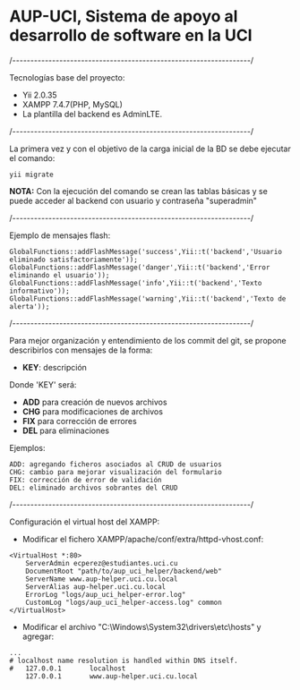 # AUP-UCI, Sistema de apoyo al desarrollo de software en la UCI

/*------------------------------------------------------------------*/

Tecnologías base del proyecto:
* Yii 2.0.35
* XAMPP 7.4.7(PHP, MySQL)
* La plantilla del backend es AdminLTE.

/*------------------------------------------------------------------*/

La primera vez y con el objetivo de la carga inicial de la BD se debe ejecutar el comando:
```
yii migrate
```

**NOTA:** Con la ejecución del comando se crean las tablas básicas y se puede acceder al backend con usuario y contraseña "superadmin"

/*------------------------------------------------------------------*/

Ejemplo de mensajes flash:
```
GlobalFunctions::addFlashMessage('success',Yii::t('backend','Usuario eliminado satisfactoriamente'));
GlobalFunctions::addFlashMessage('danger',Yii::t('backend','Error eliminando el usuario'));
GlobalFunctions::addFlashMessage('info',Yii::t('backend','Texto informativo'));
GlobalFunctions::addFlashMessage('warning',Yii::t('backend','Texto de alerta'));
```

/*------------------------------------------------------------------*/

Para mejor organización y entendimiento de los commit del git, se propone describirlos con mensajes de la forma:
* **KEY**: descripción

Donde 'KEY' será:
* **ADD** para creación de nuevos archivos
* **CHG** para modificaciones de archivos
* **FIX** para corrección de errores
* **DEL** para eliminaciones 

Ejemplos:
```
ADD: agregando ficheros asociados al CRUD de usuarios
CHG: cambio para mejorar visualización del formulario
FIX: corrección de error de validación
DEL: eliminado archivos sobrantes del CRUD
```

/*------------------------------------------------------------------*/

Configuración el virtual host del XAMPP:
* Modificar el fichero XAMPP/apache/conf/extra/httpd-vhost.conf:
```
<VirtualHost *:80>
    ServerAdmin ecperez@estudiantes.uci.cu
    DocumentRoot "path/to/aup_uci_helper/backend/web"
	ServerName www.aup-helper.uci.cu.local
	ServerAlias aup-helper.uci.cu.local
    ErrorLog "logs/aup_uci_helper-error.log"
    CustomLog "logs/aup_uci_helper-access.log" common
</VirtualHost>
```

* Modificar el archivo "C:\Windows\System32\drivers\etc\hosts" y agregar:
```
...
# localhost name resolution is handled within DNS itself.
#	127.0.0.1       localhost
   	127.0.0.1       www.aup-helper.uci.cu.local
```

